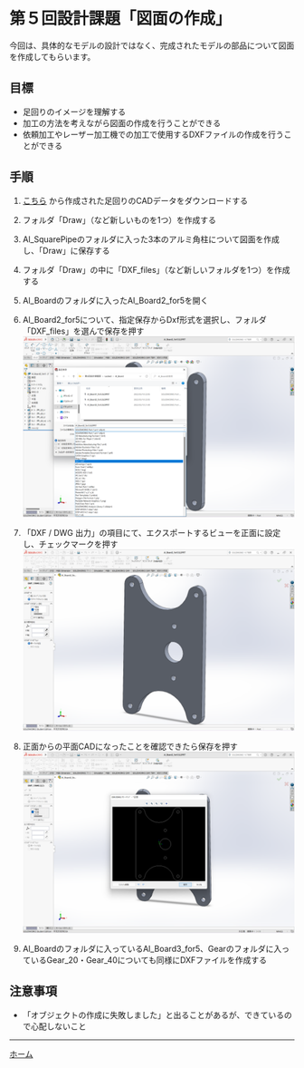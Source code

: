 # 第５回設計課題「図面の作成」

今回は、具体的なモデルの設計ではなく、完成されたモデルの部品について図面を作成してもらいます。

## 目標
* 足回りのイメージを理解する
* 加工の方法を考えながら図面の作成を行うことができる
* 依頼加工やレーザー加工機での加工で使用するDXFファイルの作成を行うことができる

## 手順
1. [こちら](./CAD_data/Underbody_files) から作成された足回りのCADデータをダウンロードする

2. フォルダ「Draw」（など新しいものを1つ）を作成する

3. Al_SquarePipeのフォルダに入った3本のアルミ角柱について図面を作成し、「Draw」に保存する

4. フォルダ「Draw」の中に「DXF_files」（など新しいフォルダを1つ）を作成する

5. Al_Boardのフォルダに入ったAl_Board2_for5を開く

6. Al_Board2_for5について、指定保存からDxf形式を選択し、フォルダ「DXF_files」を選んで保存を押す
![スクリーンショット (49)](./img/%E3%82%B9%E3%82%AF%E3%83%AA%E3%83%BC%E3%83%B3%E3%82%B7%E3%83%A7%E3%83%83%E3%83%88%20(49).png)

7. 「DXF / DWG 出力」の項目にて、エクスポートするビューを正面に設定し、チェックマークを押す
![スクリーンショット (50)](./img/%E3%82%B9%E3%82%AF%E3%83%AA%E3%83%BC%E3%83%B3%E3%82%B7%E3%83%A7%E3%83%83%E3%83%88%20(50).png)

8. 正面からの平面CADになったことを確認できたら保存を押す
![スクリーンショット (51)](./img/%E3%82%B9%E3%82%AF%E3%83%AA%E3%83%BC%E3%83%B3%E3%82%B7%E3%83%A7%E3%83%83%E3%83%88%20(51).png)

9. Al_Boardのフォルダに入っているAl_Board3_for5、Gearのフォルダに入っているGear_20・Gear_40についても同様にDXFファイルを作成する

## 注意事項
* 「オブジェクトの作成に失敗しました」と出ることがあるが、できているので心配しないこと

---

[ホーム](index.md)